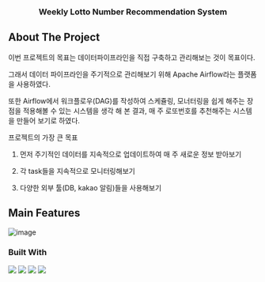   <h3 align="center">Weekly Lotto Number Recommendation System</h3>

  <!-- ABOUT THE PROJECT -->
## About The Project
이번 프로젝트의 목표는 데이터파이프라인을 직접 구축하고 관리해보는 것이 목표이다.

그래서 데이터 파이프라인을 주기적으로 관리해보기 위해 Apache Airflow라는 플랫폼을 사용하였다.

또한 Airflow에서 워크플로우(DAG)를 작성하여 스케쥴링, 모너터링을 쉽게 해주는 장점을 적용해볼 수 있는 시스템을 생각 해 본 결과, 매 주 로또번호를 추천해주는 시스템을 만들어 보기로 하였다. 

프로젝트의 가장 큰 목표

1. 먼저 주기적인 데이터를 지속적으로 업데이트하여 매 주 새로운 정보 받아보기

2. 각 task들을 지속적으로 모니터링해보기

3. 다양한 외부 툴(DB, kakao 알림)들을 사용해보기
   
## Main Features
![image](https://github.com/guswns00123/Weekly_Recommend_LottoNum/assets/65805176/acd13bd4-0643-467c-90fb-7b3ead55373a)



### Built With
 <img src="https://img.shields.io/badge/Apache Ariflow-017CEE?style=flat&logo=apacheairflow&logoColor=white"/>
  <img src="https://img.shields.io/badge/Postgresql-4169E1?style=flat&logo=postgresql&logoColor=white"/>
    <img src="https://img.shields.io/badge/AWS S3-569A31?style=flat&logo=amazons3&logoColor=white"/>
    <img src="https://img.shields.io/badge/Python-3776AB?style=flat&logo=python&logoColor=white"/>
